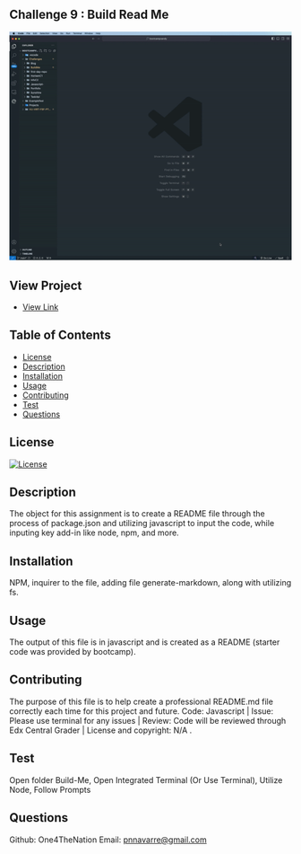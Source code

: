 ## Challenge 9 : Build Read Me

![Project Preview](./utils/ScreenRecording2024-06-29at9.06.24AM-ezgif.com-speed.gif)

## View Project
* [View Link](https://drive.google.com/file/d/1rpP3QSG7EIsVeG_r9hs97zms1U9VpBWl/view?usp=sharing)

## Table of Contents
* [License](#license)
* [Description](#description)
* [Installation](#installation)
* [Usage](#usage)
* [Contributing](#contributing)
* [Test](#test)
* [Questions](#questions)

## License 
[![License](https://img.shields.io/badge/License-Apache_2.0-blue.svg)](https://opensource.org/licenses/Apache-2.0)

## Description
The object for this assignment is to create a README file through the process of package.json and utilizing javascript to input the code, while inputing key add-in like node, npm, and more.

## Installation 
NPM, inquirer to the file, adding file generate-markdown, along with utilizing fs.

## Usage 
The output of this file is in javascript and is created as a README (starter code was provided by bootcamp).

## Contributing 
The purpose of this file is to help create a professional README.md file correctly each time for this project and future. Code: Javascript | Issue: Please use terminal for any issues | Review: Code will be reviewed through Edx Central Grader | License and copyright: N/A .

## Test
Open folder Build-Me, Open Integrated Terminal (Or Use Terminal), Utilize Node, Follow Prompts

## Questions
Github: One4TheNation
Email: pnnavarre@gmail.com
